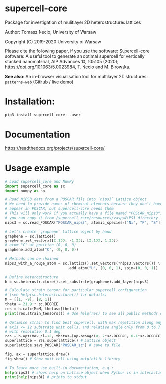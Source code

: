 # supercell-core
Package for investigation of mulitlayer 2D heterostructures lattices

Author: Tomasz Necio, University of Warsaw

Copyright (C) 2019-2020 University of Warsaw

Please cite the following paper, if you use the software: Supercell-core software: A useful tool to generate an optimal supercell for vertically stacked nanomaterial, AIP Advances 10, 105105 (2020); https://doi.org/10.1063/5.0023984, T. Necio and M. Birowska.

**See also**: An in-browser visualisation tool for multilayer 2D structures: `patterns-web` ([Github](https://github.com/tnecio/patterns-web) / [live demo](http://tnec.io/projects/patterns-web/))

# Installation:
`pip3 install supercell-core --user`

# Documentation

https://readthedocs.org/projects/supercell-core/

# Usage example

```python
# Load supercell_core and NumPy
import supercell_core as sc
import numpy as np

# Read NiPS3 data from a POSCAR file into `nips3` Lattice object
# We need to provide names of chemical elements because they don't have to
# appear in POSCAR, but supercell-core needs them
# This will only work if you actually have a file named "POSCAR_nips3",
# you can copy it from /supercell_core/resources/vasp/NiPS3 directory
nips3 = sc.read_POSCAR("POSCAR_nips3", atomic_species=["Ni", "P", "S"])

# Let's create `graphene` Lattice object by hand
graphene = sc.lattice()
graphene.set_vectors([2.133, -1.23], [2.133, 1.23])
# atom "C" at position (0, 0, 0)
graphene.add_atom("C", (0, 0, 0))

# Methods can be chained
nips3_with_a_rouge_atom = sc.lattice().set_vectors(*nips3.vectors()) \
                            .add_atom("U", (0, 0, 1), spin=(0, 0, 1))

# Define heterostructure
h = sc.heterostructure().set_substrate(graphene).add_layer(nips3)

# Calculate strain tensor for particular supercell configuration
# (see help(sc.heterostructure()) for details)
M = [[1, -9], [8, 1]]
theta = 21.9 * sc.DEGREE
res = h.calc(M=M, thetas=[theta])
print(res.strain_tensors()) # Use help(res) to see all public methods of `Result`

# Optimise strain to find best supercell, with max repetition along any
# axis <= 12 substrate unit cells, and relative angle only from 0 to 7 degrees
# with resolution 0.1 deg
res = h.opt(max_el=12, thetas=[np.arange(0, 7*sc.DEGREE, 0.1*sc.DEGREE)])
superlattice = res.superlattice() # Lattice object
superlattice.save_POSCAR("POSCAR_sc") # save to file

fig, ax = superlattice.draw()
fig.show() # Show unit cell using matplotlib library

# To learn more use built-in documentation, e.g.:
help(nips3) # shows help on Lattice object when Python is in interactive mode (use 'q' to quit)
print(help(nips3)) # prints to stdout
```
